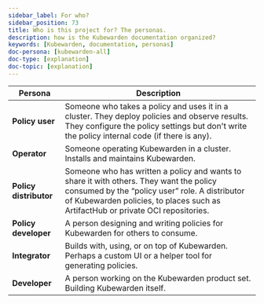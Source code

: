```yaml
---
sidebar_label: For who?
sidebar_position: 73
title: Who is this project for? The personas.
description: how is the Kubewarden documentation organized?
keywords: [Kubewarden, documentation, personas]
doc-persona: [kubewarden-all]
doc-type: [explanation]
doc-topic: [explanation]
---
```


<head>
  <link rel="canonical" href="https://docs.kubewarden.io/personas"/>
</head>

|Persona|Description|
|-|-|
|**Policy user**|Someone who takes a policy and uses it in a cluster. They deploy policies and observe results. They configure the policy settings but don't write the policy internal code (if there is any).|
|**Operator**|Someone operating Kubewarden in a cluster. Installs and maintains Kubewarden.|
|**Policy distributor**|Someone who has written a policy and wants to share it with others. They want the policy consumed by the “policy user” role. A distributor of Kubewarden policies, to places such as ArtifactHub or private OCI repositories.|
|**Policy developer**| A person designing and writing policies for Kubewarden for others to consume.|
|**Integrator**|Builds with, using, or on top of Kubewarden. Perhaps a custom UI or a helper tool for generating policies.|
|**Developer**|A person working on the Kubewarden product set. Building Kubewarden itself.|
